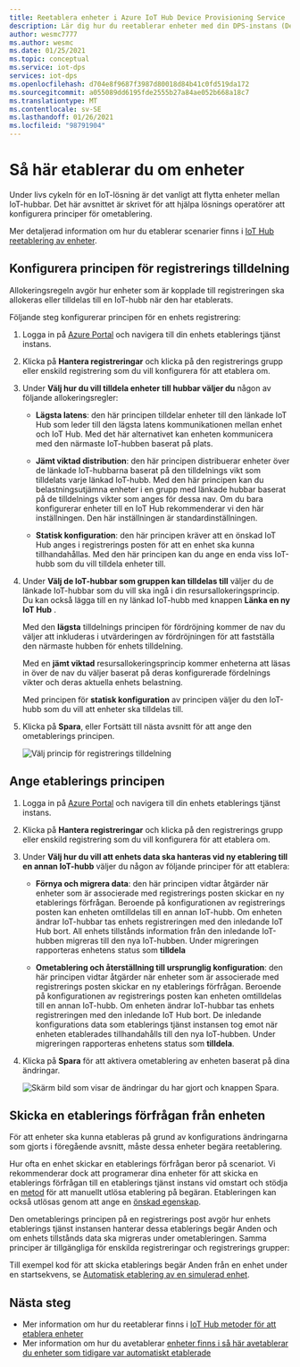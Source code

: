 ```yaml
---
title: Reetablera enheter i Azure IoT Hub Device Provisioning Service
description: Lär dig hur du reetablerar enheter med din DPS-instans (Device Provisioning service) och varför du kan behöva göra detta.
author: wesmc7777
ms.author: wesmc
ms.date: 01/25/2021
ms.topic: conceptual
ms.service: iot-dps
services: iot-dps
ms.openlocfilehash: d704e8f9687f3987d80018d84b41c0fd519da172
ms.sourcegitcommit: a055089dd6195fde2555b27a84ae052b668a18c7
ms.translationtype: MT
ms.contentlocale: sv-SE
ms.lasthandoff: 01/26/2021
ms.locfileid: "98791904"
---
```

# <a name="how-to-reprovision-devices"></a>Så här etablerar du om enheter

Under livs cykeln för en IoT-lösning är det vanligt att flytta enheter mellan IoT-hubbar. Det här avsnittet är skrivet för att hjälpa lösnings operatörer att konfigurera principer för ometablering.

Mer detaljerad information om hur du etablerar scenarier finns i [IoT Hub reetablering av enheter](concepts-device-reprovision.md).


## <a name="configure-the-enrollment-allocation-policy"></a>Konfigurera principen för registrerings tilldelning

Allokeringsregeln avgör hur enheter som är kopplade till registreringen ska allokeras eller tilldelas till en IoT-hubb när den har etablerats.

Följande steg konfigurerar principen för en enhets registrering:

1. Logga in på [Azure Portal](https://portal.azure.com) och navigera till din enhets etablerings tjänst instans.

2. Klicka på **Hantera registreringar** och klicka på den registrerings grupp eller enskild registrering som du vill konfigurera för att etablera om. 

3. Under **Välj hur du vill tilldela enheter till hubbar väljer du** någon av följande allokeringsregler:

    * **Lägsta latens**: den här principen tilldelar enheter till den länkade IoT Hub som leder till den lägsta latens kommunikationen mellan enhet och IoT Hub. Med det här alternativet kan enheten kommunicera med den närmaste IoT-hubben baserat på plats. 
    
    * **Jämt viktad distribution**: den här principen distribuerar enheter över de länkade IoT-hubbarna baserat på den tilldelnings vikt som tilldelats varje länkad IoT-hubb. Med den här principen kan du belastningsutjämna enheter i en grupp med länkade hubbar baserat på de tilldelnings vikter som anges för dessa nav. Om du bara konfigurerar enheter till en IoT Hub rekommenderar vi den här inställningen. Den här inställningen är standardinställningen. 
    
    * **Statisk konfiguration**: den här principen kräver att en önskad IoT Hub anges i registrerings posten för att en enhet ska kunna tillhandahållas. Med den här principen kan du ange en enda viss IoT-hubb som du vill tilldela enheter till.

4. Under **Välj de IoT-hubbar som gruppen kan tilldelas till** väljer du de länkade IoT-hubbar som du vill ska ingå i din resursallokeringsprincip. Du kan också lägga till en ny länkad IoT-hubb med knappen **Länka en ny IoT Hub** .

    Med den **lägsta** tilldelnings principen för fördröjning kommer de nav du väljer att inkluderas i utvärderingen av fördröjningen för att fastställa den närmaste hubben för enhets tilldelning.

    Med en **jämt viktad** resursallokeringsprincip kommer enheterna att läsas in över de nav du väljer baserat på deras konfigurerade fördelnings vikter och deras aktuella enhets belastning.

    Med principen för **statisk konfiguration** av principen väljer du den IoT-hubb som du vill att enheter ska tilldelas till.

4. Klicka på **Spara**, eller Fortsätt till nästa avsnitt för att ange den ometablerings principen.

    ![Välj princip för registrerings tilldelning](./media/how-to-reprovision/enrollment-allocation-policy.png)



## <a name="set-the-reprovisioning-policy"></a>Ange etablerings principen

1. Logga in på [Azure Portal](https://portal.azure.com) och navigera till din enhets etablerings tjänst instans.

2. Klicka på **Hantera registreringar** och klicka på den registrerings grupp eller enskild registrering som du vill konfigurera för att etablera om.

3. Under **Välj hur du vill att enhets data ska hanteras vid ny etablering till en annan IoT-hubb** väljer du någon av följande principer för att etablera:

    * **Förnya och migrera data**: den här principen vidtar åtgärder när enheter som är associerade med registrerings posten skickar en ny etablerings förfrågan. Beroende på konfigurationen av registrerings posten kan enheten omtilldelas till en annan IoT-hubb. Om enheten ändrar IoT-hubbar tas enhets registreringen med den inledande IoT Hub bort. All enhets tillstånds information från den inledande IoT-hubben migreras till den nya IoT-hubben. Under migreringen rapporteras enhetens status som **tilldela**

    * **Ometablering och återställning till ursprunglig konfiguration**: den här principen vidtar åtgärder när enheter som är associerade med registrerings posten skickar en ny etablerings förfrågan. Beroende på konfigurationen av registrerings posten kan enheten omtilldelas till en annan IoT-hubb. Om enheten ändrar IoT-hubbar tas enhets registreringen med den inledande IoT Hub bort. De inledande konfigurations data som etablerings tjänst instansen tog emot när enheten etablerades tillhandahålls till den nya IoT-hubben. Under migreringen rapporteras enhetens status som **tilldela**.

4. Klicka på **Spara** för att aktivera ometablering av enheten baserat på dina ändringar.

    ![Skärm bild som visar de ändringar du har gjort och knappen Spara.](./media/how-to-reprovision/reprovisioning-policy.png)



## <a name="send-a-provisioning-request-from-the-device"></a>Skicka en etablerings förfrågan från enheten

För att enheter ska kunna etableras på grund av konfigurations ändringarna som gjorts i föregående avsnitt, måste dessa enheter begära reetablering. 

Hur ofta en enhet skickar en etablerings förfrågan beror på scenariot. Vi rekommenderar dock att programerar dina enheter för att skicka en etablerings förfrågan till en etablerings tjänst instans vid omstart och stödja en [metod](../iot-hub/iot-hub-devguide-direct-methods.md) för att manuellt utlösa etablering på begäran. Etableringen kan också utlösas genom att ange en [önskad egenskap](../iot-hub/iot-hub-devguide-device-twins.md#desired-property-example). 

Den ometablerings principen på en registrerings post avgör hur enhets etablerings tjänst instansen hanterar dessa etablerings begär Anden och om enhets tillstånds data ska migreras under ometableringen. Samma principer är tillgängliga för enskilda registreringar och registrerings grupper:

Till exempel kod för att skicka etablerings begär Anden från en enhet under en startsekvens, se [Automatisk etablering av en simulerad enhet](quick-create-simulated-device.md).


## <a name="next-steps"></a>Nästa steg

- Mer information om hur du reetablerar finns i [IoT Hub metoder för att etablera enheter](concepts-device-reprovision.md) 
- Mer information om hur du avetablerar [enheter finns i så här avetablerar du enheter som tidigare var automatiskt etablerade](how-to-unprovision-devices.md) 











